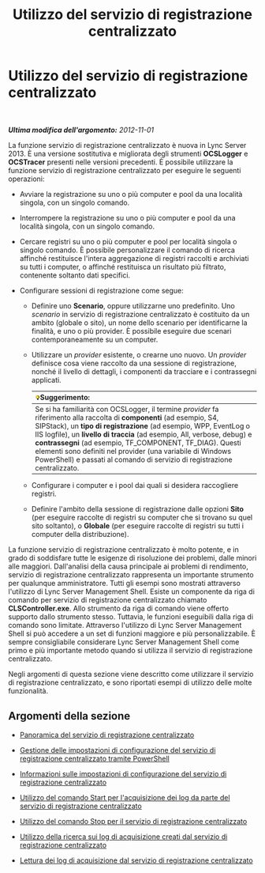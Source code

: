 ﻿---
title: Utilizzo del servizio di registrazione centralizzato
TOCTitle: Utilizzo del servizio di registrazione centralizzato
ms:assetid: 7b05aaef-f0ea-4649-ba8a-02e68b0cdf23
ms:mtpsurl: https://technet.microsoft.com/it-it/library/JJ688101(v=OCS.15)
ms:contentKeyID: 49887618
ms.date: 08/24/2015
mtps_version: v=OCS.15
ms.translationtype: HT
---

# Utilizzo del servizio di registrazione centralizzato

 

_**Ultima modifica dell'argomento:** 2012-11-01_

La funzione servizio di registrazione centralizzato è nuova in Lync Server 2013. È una versione sostitutiva e migliorata degli strumenti **OCSLogger** e **OCSTracer** presenti nelle versioni precedenti. È possibile utilizzare la funzione servizio di registrazione centralizzato per eseguire le seguenti operazioni:

  - Avviare la registrazione su uno o più computer e pool da una località singola, con un singolo comando.

  - Interrompere la registrazione su uno o più computer e pool da una località singola, con un singolo comando.

  - Cercare registri su uno o più computer e pool per località singola o singolo comando. È possibile personalizzare il comando di ricerca affinché restituisce l'intera aggregazione di registri raccolti e archiviati su tutti i computer, o affinché restituisca un risultato più filtrato, contenente soltanto dati specifici.

  - Configurare sessioni di registrazione come segue:
    
      - Definire uno **Scenario**, oppure utilizzarne uno predefinito. Uno *scenario* in servizio di registrazione centralizzato è costituito da un ambito (globale o sito), un nome dello scenario per identificarne la finalità, e uno o più provider. È possibile eseguire due scenari contemporaneamente su un computer.
    
      - Utilizzare un *provider* esistente, o crearne uno nuovo. Un *provider* definisce cosa viene raccolto da una sessione di registrazione, nonché il livello di dettagli, i componenti da tracciare e i contrassegni applicati.
        
        <table>
        <thead>
        <tr class="header">
        <th><img src="images/Gg398201.tip(OCS.15).gif" title="tip" alt="tip" />Suggerimento:</th>
        </tr>
        </thead>
        <tbody>
        <tr class="odd">
        <td>Se si ha familiarità con OCSLogger, il termine <em>provider</em> fa riferimento alla raccolta di <strong>componenti</strong> (ad esempio, S4, SIPStack), un <strong>tipo di registrazione</strong> (ad esempio, WPP, EventLog o IIS logfile), un <strong>livello di traccia</strong> (ad esempio, All, verbose, debug) e <strong>contrassegni</strong> (ad esempio, TF_COMPONENT, TF_DIAG). Questi elementi sono definiti nel provider (una variabile di Windows PowerShell) e passati al comando di servizio di registrazione centralizzato.</td>
        </tr>
        </tbody>
        </table>
    
      - Configurare i computer e i pool dai quali si desidera raccogliere registri.
    
      - Definire l'ambito della sessione di registrazione dalle opzioni **Sito** (per eseguire raccolte di registri su computer che si trovano su quel sito soltanto), o **Globale** (per eseguire raccolte di registri su tutti i computer della distribuzione).

La funzione servizio di registrazione centralizzato è molto potente, e in grado di soddisfare tutte le esigenze di risoluzione dei problemi, dalle minori alle maggiori. Dall'analisi della causa principale ai problemi di rendimento, servizio di registrazione centralizzato rappresenta un importante strumento per qualunque amministratore. Tutti gli esempi sono mostrati attraverso l'utilizzo di Lync Server Management Shell. Esiste un componente da riga di comando per servizio di registrazione centralizzato chiamato **CLSController.exe**. Allo strumento da riga di comando viene offerto supporto dallo strumento stesso. Tuttavia, le funzioni eseguibili dalla riga di comando sono limitate. Attraverso l'utilizzo di Lync Server Management Shell si può accedere a un set di funzioni maggiore e più personalizzabile. È sempre consigliabile considerare Lync Server Management Shell come primo e più importante metodo quando si utilizza il servizio di registrazione centralizzato.

Negli argomenti di questa sezione viene descritto come utilizzare il servizio di registrazione centralizzato, e sono riportati esempi di utilizzo delle molte funzionalità.

## Argomenti della sezione

  - [Panoramica del servizio di registrazione centralizzato](lync-server-2013-overview-of-the-centralized-logging-service.md)

  - [Gestione delle impostazioni di configurazione del servizio di registrazione centralizzato tramite PowerShell](lync-server-2013-managing-the-centralized-logging-service-configuration-settings.md)

  - [Informazioni sulle impostazioni di configurazione del servizio di registrazione centralizzato](lync-server-2013-understanding-centralized-logging-service-configuration-settings.md)

  - [Utilizzo del comando Start per l'acquisizione dei log da parte del servizio di registrazione centralizzato](lync-server-2013-using-start-for-the-centralized-logging-service-to-capture-logs.md)

  - [Utilizzo del comando Stop per il servizio di registrazione centralizzato](lync-server-2013-using-stop-for-the-centralized-logging-service.md)

  - [Utilizzo della ricerca sui log di acquisizione creati dal servizio di registrazione centralizzato](lync-server-2013-using-search-on-capture-logs-created-by-the-centralized-logging-service.md)

  - [Lettura dei log di acquisizione dal servizio di registrazione centralizzato](lync-server-2013-reading-capture-logs-from-the-centralized-logging-service.md)

